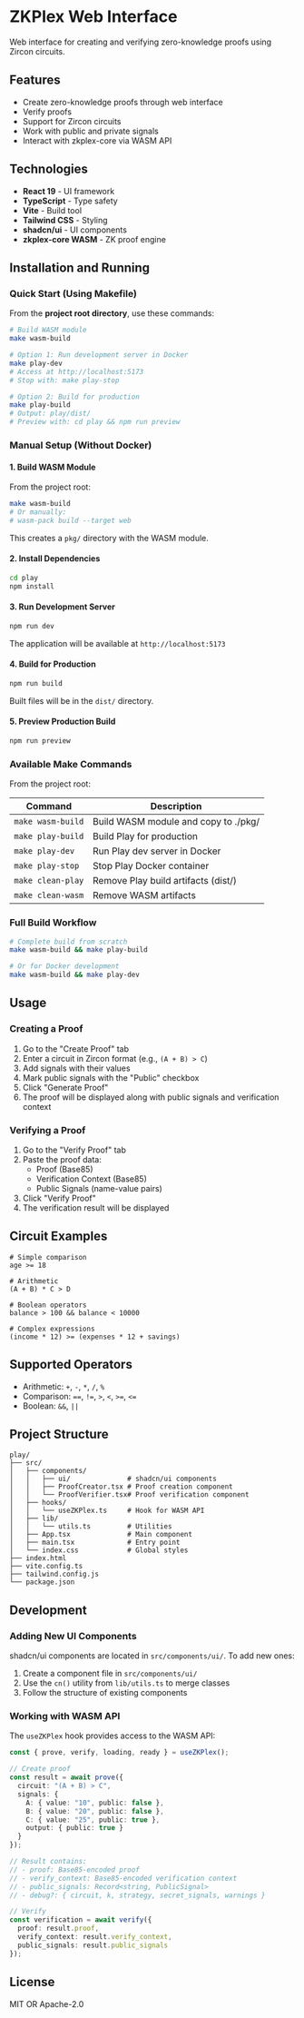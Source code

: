 # ZKPlex Web Interface

Web interface for creating and verifying zero-knowledge proofs using Zircon circuits.

## Features

- Create zero-knowledge proofs through web interface
- Verify proofs
- Support for Zircon circuits
- Work with public and private signals
- Interact with zkplex-core via WASM API

## Technologies

- **React 19** - UI framework
- **TypeScript** - Type safety
- **Vite** - Build tool
- **Tailwind CSS** - Styling
- **shadcn/ui** - UI components
- **zkplex-core WASM** - ZK proof engine

## Installation and Running

### Quick Start (Using Makefile)

From the **project root directory**, use these commands:

```bash
# Build WASM module
make wasm-build

# Option 1: Run development server in Docker
make play-dev
# Access at http://localhost:5173
# Stop with: make play-stop

# Option 2: Build for production
make play-build
# Output: play/dist/
# Preview with: cd play && npm run preview
```

### Manual Setup (Without Docker)

#### 1. Build WASM Module

From the project root:

```bash
make wasm-build
# Or manually:
# wasm-pack build --target web
```

This creates a `pkg/` directory with the WASM module.

#### 2. Install Dependencies

```bash
cd play
npm install
```

#### 3. Run Development Server

```bash
npm run dev
```

The application will be available at `http://localhost:5173`

#### 4. Build for Production

```bash
npm run build
```

Built files will be in the `dist/` directory.

#### 5. Preview Production Build

```bash
npm run preview
```

### Available Make Commands

From the project root:

| Command | Description |
|---------|-------------|
| `make wasm-build` | Build WASM module and copy to ./pkg/ |
| `make play-build` | Build Play for production |
| `make play-dev` | Run Play dev server in Docker |
| `make play-stop` | Stop Play Docker container |
| `make clean-play` | Remove Play build artifacts (dist/) |
| `make clean-wasm` | Remove WASM artifacts |

### Full Build Workflow

```bash
# Complete build from scratch
make wasm-build && make play-build

# Or for Docker development
make wasm-build && make play-dev
```

## Usage

### Creating a Proof

1. Go to the "Create Proof" tab
2. Enter a circuit in Zircon format (e.g., `(A + B) > C`)
3. Add signals with their values
4. Mark public signals with the "Public" checkbox
5. Click "Generate Proof"
6. The proof will be displayed along with public signals and verification context

### Verifying a Proof

1. Go to the "Verify Proof" tab
2. Paste the proof data:
   - Proof (Base85)
   - Verification Context (Base85)
   - Public Signals (name-value pairs)
3. Click "Verify Proof"
4. The verification result will be displayed

## Circuit Examples

```
# Simple comparison
age >= 18

# Arithmetic
(A + B) * C > D

# Boolean operators
balance > 100 && balance < 10000

# Complex expressions
(income * 12) >= (expenses * 12 + savings)
```

## Supported Operators

- Arithmetic: `+`, `-`, `*`, `/`, `%`
- Comparison: `==`, `!=`, `>`, `<`, `>=`, `<=`
- Boolean: `&&`, `||`

## Project Structure

```
play/
├── src/
│   ├── components/
│   │   ├── ui/              # shadcn/ui components
│   │   ├── ProofCreator.tsx # Proof creation component
│   │   └── ProofVerifier.tsx# Proof verification component
│   ├── hooks/
│   │   └── useZKPlex.ts     # Hook for WASM API
│   ├── lib/
│   │   └── utils.ts         # Utilities
│   ├── App.tsx              # Main component
│   ├── main.tsx             # Entry point
│   └── index.css            # Global styles
├── index.html
├── vite.config.ts
├── tailwind.config.js
└── package.json
```

## Development

### Adding New UI Components

shadcn/ui components are located in `src/components/ui/`. To add new ones:

1. Create a component file in `src/components/ui/`
2. Use the `cn()` utility from `lib/utils.ts` to merge classes
3. Follow the structure of existing components

### Working with WASM API

The `useZKPlex` hook provides access to the WASM API:

```typescript
const { prove, verify, loading, ready } = useZKPlex();

// Create proof
const result = await prove({
  circuit: "(A + B) > C",
  signals: {
    A: { value: "10", public: false },
    B: { value: "20", public: false },
    C: { value: "25", public: true },
    output: { public: true }
  }
});

// Result contains:
// - proof: Base85-encoded proof
// - verify_context: Base85-encoded verification context
// - public_signals: Record<string, PublicSignal>
// - debug?: { circuit, k, strategy, secret_signals, warnings }

// Verify
const verification = await verify({
  proof: result.proof,
  verify_context: result.verify_context,
  public_signals: result.public_signals
});
```

## License

MIT OR Apache-2.0